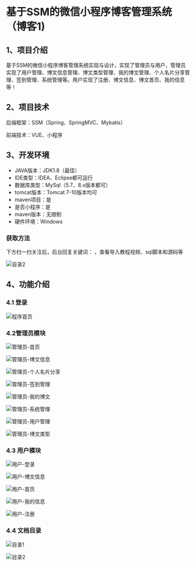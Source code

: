 # 基于SSM的微信小程序博客管理系统（博客1)



## 1、项目介绍

基于SSM的微信小程序博客管理系统实现与设计，实现了管理员与用户，管理员实现了用户管理、博文信息管理、博文类型管理、我的博文管理、个人名片分享管理、签到管理、系统管理等。用户实现了注册、博文信息、博文首页、我的信息等！

## 2、项目技术

后端框架：SSM（Spring、SpringMVC、Mybatis）

前端技术：VUE、小程序

## 3、开发环境

- JAVA版本：JDK1.8（最佳）
- IDE类型：IDEA、Eclipse都可运行
- 数据库类型：MySql（5.7、8.x版本都可） 
- tomcat版本：Tomcat 7-10版本均可
- maven项目：是
- 是否小程序：是
- maven版本：无限制
- 硬件环境：Windows
###  获取方法

下方扫一扫关注后，后台回复关键词：    ，查看导入教程视频、sql脚本和源码等

![目录2](https://www.codemarket.fun/202407032155305.png)

## 4、功能介绍

### 4.1 登录

![程序首页](https://www.codemarket.fun/202406212114928.png)

### 4.2管理员模块

![管理员-首页](https://www.codemarket.fun/202406212115014.png)

![管理员-博文信息](https://www.codemarket.fun/202406212115469.png)

![管理员-个人名片分享](https://www.codemarket.fun/202406212115477.png)

![管理员-签到管理](https://www.codemarket.fun/202406212115497.png)

![管理员-我的博文](https://www.codemarket.fun/202406212115510.png)

![管理员-系统管理](https://www.codemarket.fun/202406212115521.png)

![管理员-用户管理](https://www.codemarket.fun/202406212115884.png)

![管理员-博文类型](https://www.codemarket.fun/202406212115958.png)

### 4.3 用户模块

![用户-登录](https://www.codemarket.fun/202406212116903.png)

![用户-博文信息](https://www.codemarket.fun/202406212116263.png)



![用户-首页](https://www.codemarket.fun/202406212116284.png)

![用户-我的信息](https://www.codemarket.fun/202406212116249.png)

![用户-注册](https://www.codemarket.fun/202406212116301.png)

### 4.4 文档目录

![目录1](https://www.codemarket.fun/202406212118019.png)

![目录2](https://www.codemarket.fun/202406212118021.png)

